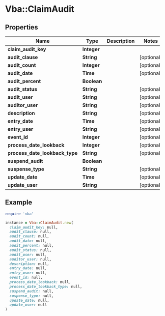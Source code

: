 # Vba::ClaimAudit

## Properties

| Name | Type | Description | Notes |
| ---- | ---- | ----------- | ----- |
| **claim_audit_key** | **Integer** |  |  |
| **audit_clause** | **String** |  | [optional] |
| **audit_count** | **Integer** |  | [optional] |
| **audit_date** | **Time** |  | [optional] |
| **audit_percent** | **Boolean** |  |  |
| **audit_status** | **String** |  | [optional] |
| **audit_user** | **String** |  | [optional] |
| **auditor_user** | **String** |  | [optional] |
| **description** | **String** |  | [optional] |
| **entry_date** | **Time** |  | [optional] |
| **entry_user** | **String** |  | [optional] |
| **event_id** | **Integer** |  | [optional] |
| **process_date_lookback** | **Integer** |  | [optional] |
| **process_date_lookback_type** | **String** |  | [optional] |
| **suspend_audit** | **Boolean** |  |  |
| **suspense_type** | **String** |  | [optional] |
| **update_date** | **Time** |  | [optional] |
| **update_user** | **String** |  | [optional] |

## Example

```ruby
require 'vba'

instance = Vba::ClaimAudit.new(
  claim_audit_key: null,
  audit_clause: null,
  audit_count: null,
  audit_date: null,
  audit_percent: null,
  audit_status: null,
  audit_user: null,
  auditor_user: null,
  description: null,
  entry_date: null,
  entry_user: null,
  event_id: null,
  process_date_lookback: null,
  process_date_lookback_type: null,
  suspend_audit: null,
  suspense_type: null,
  update_date: null,
  update_user: null
)
```

